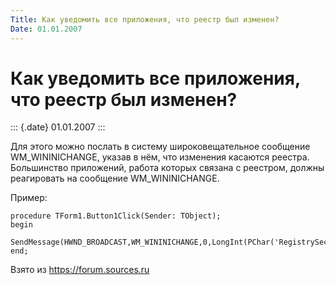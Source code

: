 ```yaml
---
Title: Как уведомить все приложения, что реестр был изменен?
Date: 01.01.2007
---
```


Как уведомить все приложения, что реестр был изменен?
=====================================================

::: {.date}
01.01.2007
:::

Для этого можно послать в систему широковещательное сообщение
WM\_WININICHANGE, указав в нём, что изменения касаются реестра.
Большинство приложений, работа которых связана с реестром, должны
реагировать на сообщение WM\_WININICHANGE.

Пример:

    procedure TForm1.Button1Click(Sender: TObject);
    begin
      SendMessage(HWND_BROADCAST,WM_WININICHANGE,0,LongInt(PChar('RegistrySection')));
    end;

Взято из <https://forum.sources.ru>
